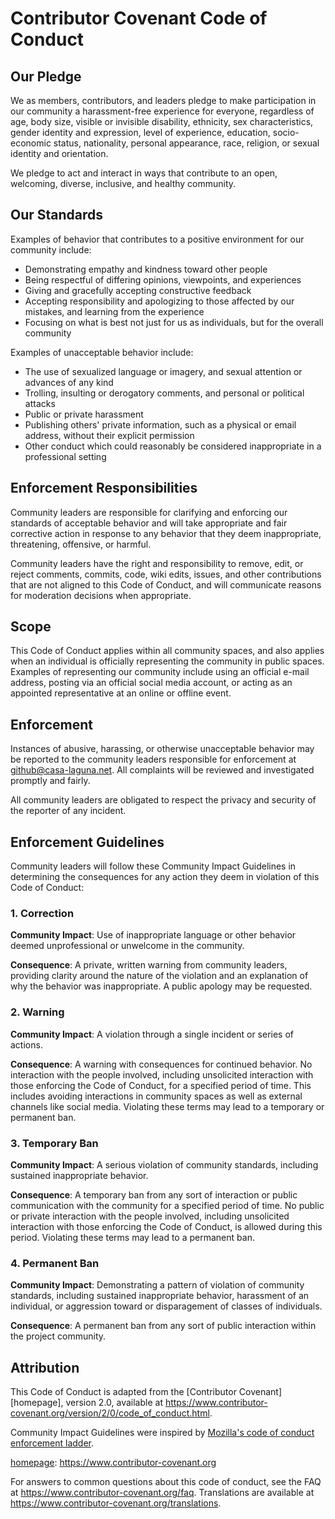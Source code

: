 # Contributor Covenant Code of Conduct

## Our Pledge

We as members, contributors, and leaders pledge to make participation in our community a 
harassment-free experience for everyone, regardless of age, body size, visible or invisible disability, 
ethnicity, sex characteristics, gender identity and expression, level of experience, education, 
socio-economic status, nationality, personal appearance, race, religion, or sexual identity and orientation.

We pledge to act and interact in ways that contribute to an open, welcoming, diverse, inclusive, 
and healthy community.

## Our Standards

Examples of behavior that contributes to a positive environment for our community include:

* Demonstrating empathy and kindness toward other people
* Being respectful of differing opinions, viewpoints, and experiences
* Giving and gracefully accepting constructive feedback
* Accepting responsibility and apologizing to those affected by our mistakes, and learning from the experience
* Focusing on what is best not just for us as individuals, but for the overall community

Examples of unacceptable behavior include:

* The use of sexualized language or imagery, and sexual attention or
  advances of any kind
* Trolling, insulting or derogatory comments, and personal or political attacks
* Public or private harassment
* Publishing others' private information, such as a physical or email
  address, without their explicit permission
* Other conduct which could reasonably be considered inappropriate in a
  professional setting

## Enforcement Responsibilities

Community leaders are responsible for clarifying and enforcing our standards of acceptable behavior and 
will take appropriate and fair corrective action in response to any behavior that they deem inappropriate, 
threatening, offensive, or harmful.

Community leaders have the right and responsibility to remove, edit, or reject comments, commits, code, 
wiki edits, issues, and other contributions that are not aligned to this Code of Conduct, 
and will communicate reasons for moderation decisions when appropriate.

## Scope

This Code of Conduct applies within all community spaces, and also applies when an individual is 
officially representing the community in public spaces. Examples of representing our community include 
using an official e-mail address, posting via an official social media account, or acting as an 
appointed representative at an online or offline event.

## Enforcement

Instances of abusive, harassing, or otherwise unacceptable behavior may be reported to the community leaders 
responsible for enforcement at [github@casa-laguna.net](mailto:github@casa-laguna.net). 
All complaints will be reviewed and investigated promptly and fairly.

All community leaders are obligated to respect the privacy and security of the reporter of any incident.

## Enforcement Guidelines

Community leaders will follow these Community Impact Guidelines in determining the consequences for 
any action they deem in violation of this Code of Conduct:

### 1. Correction

**Community Impact**: Use of inappropriate language or other behavior deemed unprofessional or 
unwelcome in the community.

**Consequence**: A private, written warning from community leaders, providing clarity around 
the nature of the violation and an explanation of why the behavior was inappropriate. 
A public apology may be requested.

### 2. Warning

**Community Impact**: A violation through a single incident or series of actions.

**Consequence**: A warning with consequences for continued behavior. 
No interaction with the people involved, including unsolicited interaction with those enforcing the 
Code of Conduct, for a specified period of time. This includes avoiding interactions in 
community spaces as well as external channels like social media. 
Violating these terms may lead to a temporary or permanent ban.

### 3. Temporary Ban

**Community Impact**: A serious violation of community standards, including sustained inappropriate behavior.

**Consequence**: A temporary ban from any sort of interaction or public communication with 
the community for a specified period of time. No public or private interaction with the people involved, 
including unsolicited interaction with those enforcing the Code of Conduct, 
is allowed during this period. Violating these terms may lead to a permanent ban.

### 4. Permanent Ban

**Community Impact**: Demonstrating a pattern of violation of community standards, 
including sustained inappropriate behavior,  harassment of an individual, or aggression toward or 
disparagement of classes of individuals.

**Consequence**: A permanent ban from any sort of public interaction within the project community.

## Attribution

This Code of Conduct is adapted from the [Contributor Covenant][homepage], version 2.0,
available at https://www.contributor-covenant.org/version/2/0/code_of_conduct.html.

Community Impact Guidelines were inspired by [Mozilla's code of conduct enforcement ladder](https://github.com/mozilla/diversity).

[homepage](https://www.contributor-covenant.org): https://www.contributor-covenant.org

For answers to common questions about this code of conduct, see the FAQ at
https://www.contributor-covenant.org/faq. Translations are available at https://www.contributor-covenant.org/translations.
